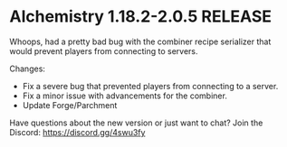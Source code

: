 # Alchemistry 1.18.2-2.0.5 RELEASE

Whoops, had a pretty bad bug with the combiner recipe serializer that would prevent players from connecting to servers.

Changes:
- Fix a severe bug that prevented players from connecting to a server.
- Fix a minor issue with advancements for the combiner.
- Update Forge/Parchment

Have questions about the new version or just want to chat? Join the Discord: https://discord.gg/4swu3fy